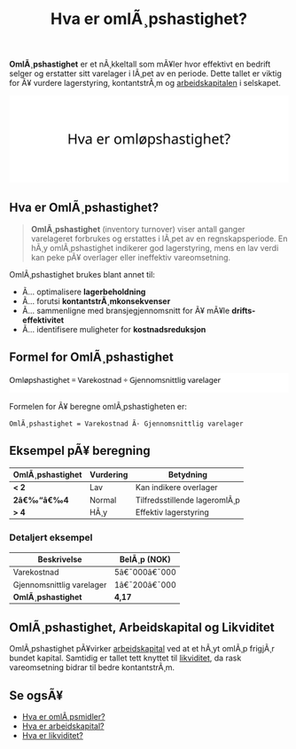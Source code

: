﻿---
title: "Hva er omlÃ¸pshastighet?"
meta_title: "Hva er omlÃ¸pshastighet?"
meta_description: '**OmlÃ¸pshastighet** er et nÃ¸kkeltall som mÃ¥ler hvor effektivt en bedrift selger og erstatter sitt varelager i lÃ¸pet av en periode. Dette tallet er viktig fo...'
slug: hva-er-omlops-hastighet
type: blog
layout: pages/single
---

**OmlÃ¸pshastighet** er et nÃ¸kkeltall som mÃ¥ler hvor effektivt en bedrift selger og erstatter sitt varelager i lÃ¸pet av en periode. Dette tallet er viktig for Ã¥ vurdere lagerstyring, kontantstrÃ¸m og [arbeidskapitalen](/blogs/regnskap/hva-er-arbeidskapital "Hva er Arbeidskapital? En Komplett Guide til Working Capital") i selskapet.

![Illustrasjon som viser konseptet omlÃ¸pshastighet i regnskap](hva-er-omlops-hastighet-image.svg)

## Hva er OmlÃ¸pshastighet?

> **OmlÃ¸pshastighet** (inventory turnover) viser antall ganger varelageret forbrukes og erstattes i lÃ¸pet av en regnskapsperiode. En hÃ¸y omlÃ¸pshastighet indikerer god lagerstyring, mens en lav verdi kan peke pÃ¥ overlager eller ineffektiv vareomsetning.

OmlÃ¸pshastighet brukes blant annet til:

* Ã… optimalisere **lagerbeholdning**
* Ã… forutsi **kontantstrÃ¸mkonsekvenser**
* Ã… sammenligne med bransjegjennomsnitt for Ã¥ mÃ¥le **drifts-effektivitet**
* Ã… identifisere muligheter for **kostnadsreduksjon**

## Formel for OmlÃ¸pshastighet

![Formel for OmlÃ¸pshastighet](hva-er-omlops-hastighet-formel.svg)

Formelen for Ã¥ beregne omlÃ¸pshastigheten er:

```
OmlÃ¸pshastighet = Varekostnad Ã· Gjennomsnittlig varelager
```

## Eksempel pÃ¥ beregning

| OmlÃ¸pshastighet | Vurdering       | Betydning                   |
| --------------- | --------------- | --------------------------- |
| **< 2**         | Lav             | Kan indikere overlager      |
| **2â€‰“â€‰4**       | Normal          | Tilfredsstillende lageromlÃ¸p|
| **> 4**         | HÃ¸y             | Effektiv lagerstyring       |

### Detaljert eksempel

| Beskrivelse                | BelÃ¸p (NOK)    |
| -------------------------- | -------------- |
| Varekostnad                | 5â€¯000â€¯000      |
| Gjennomsnittlig varelager  | 1â€¯200â€¯000      |
| **OmlÃ¸pshastighet**        | **4,17**       |

## OmlÃ¸pshastighet, Arbeidskapital og Likviditet

OmlÃ¸pshastighet pÃ¥virker [arbeidskapital](/blogs/regnskap/hva-er-arbeidskapital "Hva er Arbeidskapital? En Komplett Guide til Working Capital") ved at et hÃ¸yt omlÃ¸p frigjÃ¸r bundet kapital. Samtidig er tallet tett knyttet til [likviditet](/blogs/regnskap/hva-er-likviditet "Hva er Likviditet? Komplett Guide til Likviditetsstyring og Analyse"), da rask vareomsetning bidrar til bedre kontantstrÃ¸m.

## Se ogsÃ¥

* [Hva er omlÃ¸psmidler?](/blogs/regnskap/hva-er-omlopsmiddel "Hva er OmlÃ¸psmidler? Komplett Guide til Kortsiktige Eiendeler i Regnskap")
* [Hva er arbeidskapital?](/blogs/regnskap/hva-er-arbeidskapital "Hva er Arbeidskapital? En Komplett Guide til Working Capital")
* [Hva er likviditet?](/blogs/regnskap/hva-er-likviditet "Hva er Likviditet? Komplett Guide til Likviditetsstyring og Analyse")


